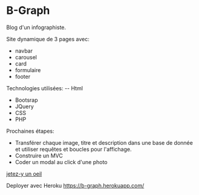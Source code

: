# B-Graph

Blog d'un infographiste.

Site dynamique de 3 pages avec:
- navbar
- carousel
- card
- formulaire
- footer

Technologies utilisées:
-- Html
- Bootsrap
- JQuery
- CSS
- PHP

Prochaines étapes:
- Transférer chaque image, titre et description dans une base de donnée et utiliser requêtes et boucles pour l'affichage.
- Construire un MVC
- Coder un modal au click d'une photo

[jetez-y un oeil](https://luciana001.github.io/B-Graph/)

Deployer avec Heroku https://b-graph.herokuapp.com/